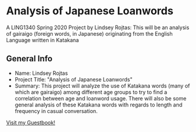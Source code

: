 # Analysis of Japanese Loanwords
A LING1340 Spring 2020 Project by Lindsey Rojtas: This will be an analysis of gairaigo (foreign words, in Japanese) originating from the English Language written in Katakana 

## General Info
- Name: Lindsey Rojtas
- Project Title: "Analysis of Japanese Loanwords"
- Summary: This project will analyze the use of Katakana words (many of which are gairaigo) among different age groups to try to find a correlation between age and loanword usage. There will also be some general analysis of these Katakana words with regards to length and frequency in casual conversation. 

[Visit my Guestbook!](https://github.com/Data-Science-for-Linguists-2020/Class-Plaza/blob/master/guestbooks/guestbook_lindsey.md)

